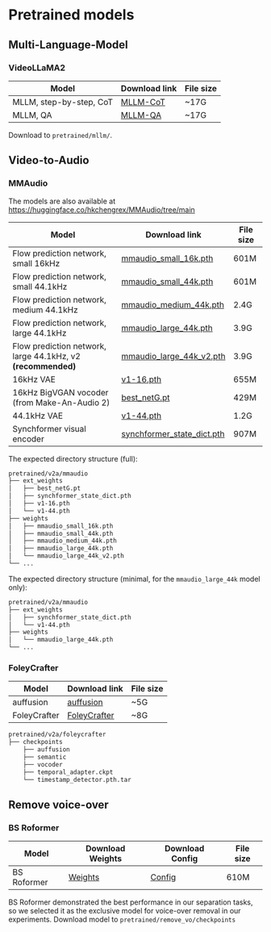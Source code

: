 # Pretrained models

## Multi-Language-Model
### VideoLLaMA2
| Model    | Download link | File size |
| -------- | ------- | ------- |
| MLLM, step-by-step, CoT | <a href="https://huggingface.co/lym0302/VideoLLaMA2.1-7B-AV-CoT">MLLM-CoT</a> | ~17G |
| MLLM, QA | <a href="https://huggingface.co/lym0302/VideoLLaMA2.1-7B-AV-QA">MLLM-QA</a> | ~17G |

Download to `pretrained/mllm/`.


## Video-to-Audio

### MMAudio
<!-- The models will be downloaded automatically when you run the demo script. MD5 checksums are provided in `mmaudio/utils/download_utils.py`. -->
The models are also available at https://huggingface.co/hkchengrex/MMAudio/tree/main

| Model    | Download link | File size |
| -------- | ------- | ------- |
| Flow prediction network, small 16kHz | <a href="https://huggingface.co/hkchengrex/MMAudio/resolve/main/weights/mmaudio_small_16k.pth" download="mmaudio_small_16k.pth">mmaudio_small_16k.pth</a> | 601M |
| Flow prediction network, small 44.1kHz | <a href="https://huggingface.co/hkchengrex/MMAudio/resolve/main/weights/mmaudio_small_44k.pth" download="mmaudio_small_44k.pth">mmaudio_small_44k.pth</a> | 601M |
| Flow prediction network, medium 44.1kHz | <a href="https://huggingface.co/hkchengrex/MMAudio/resolve/main/weights/mmaudio_medium_44k.pth" download="mmaudio_medium_44k.pth">mmaudio_medium_44k.pth</a> | 2.4G |
| Flow prediction network, large 44.1kHz | <a href="https://huggingface.co/hkchengrex/MMAudio/resolve/main/weights/mmaudio_large_44k.pth" download="mmaudio_large_44k.pth">mmaudio_large_44k.pth</a> | 3.9G |
| Flow prediction network, large 44.1kHz, v2 **(recommended)** | <a href="https://huggingface.co/hkchengrex/MMAudio/resolve/main/weights/mmaudio_large_44k_v2.pth" download="mmaudio_large_44k_v2.pth">mmaudio_large_44k_v2.pth</a> | 3.9G |
| 16kHz VAE | <a href="https://github.com/hkchengrex/MMAudio/releases/download/v0.1/v1-16.pth">v1-16.pth</a> | 655M |
| 16kHz BigVGAN vocoder (from Make-An-Audio 2) |<a href="https://github.com/hkchengrex/MMAudio/releases/download/v0.1/best_netG.pt">best_netG.pt</a> | 429M |
| 44.1kHz VAE |<a href="https://github.com/hkchengrex/MMAudio/releases/download/v0.1/v1-44.pth">v1-44.pth</a> | 1.2G | 
| Synchformer visual encoder |<a href="https://github.com/hkchengrex/MMAudio/releases/download/v0.1/synchformer_state_dict.pth">synchformer_state_dict.pth</a> | 907M |

<!-- To run the model, you need four components: a flow prediction network, visual feature extractors (Synchformer and CLIP, CLIP will be downloaded automatically), a VAE, and a vocoder. VAEs and vocoders are specific to the sampling rate (16kHz or 44.1kHz) and not model sizes.
The 44.1kHz vocoder will be downloaded automatically.
The `_v2` model performs worse in benchmarking (e.g., in  Fréchet distance), but, in my experience, generalizes better to new data. -->

The expected directory structure (full):

```bash
pretrained/v2a/mmaudio
├── ext_weights
│   ├── best_netG.pt
│   ├── synchformer_state_dict.pth
│   ├── v1-16.pth
│   └── v1-44.pth
├── weights
│   ├── mmaudio_small_16k.pth
│   ├── mmaudio_small_44k.pth
│   ├── mmaudio_medium_44k.pth
│   ├── mmaudio_large_44k.pth
│   └── mmaudio_large_44k_v2.pth
└── ...
```

The expected directory structure (minimal, for the `mmaudio_large_44k` model only):

```bash
pretrained/v2a/mmaudio
├── ext_weights
│   ├── synchformer_state_dict.pth
│   └── v1-44.pth
├── weights
│   └── mmaudio_large_44k.pth
└── ...
```


### FoleyCrafter
| Model    | Download link | File size |
| -------- | ------- | ------- |
| auffusion | <a href="https://huggingface.co/auffusion/auffusion-full-no-adapter">auffusion</a> | ~5G |
| FoleyCrafter | <a href="https://huggingface.co/ymzhang319/FoleyCrafter">FoleyCrafter</a> | ~8G |

```bash
pretrained/v2a/foleycrafter
├── checkpoints
    ├── auffusion
    ├── semantic
    ├── vocoder
    ├── temporal_adapter.ckpt
    └── timestamp_detector.pth.tar

```



## Remove voice-over

### BS Roformer
| Model    | Download Weights | Download Config | File size |
| -------- | ------- | ------- | ------- |
| BS Roformer | <a href="https://github.com/TRvlvr/model_repo/releases/download/all_public_uvr_models/model_bs_roformer_ep_317_sdr_12.9755.ckpt"> Weights</a> | <a href="https://raw.githubusercontent.com/ZFTurbo/Music-Source-Separation-Training/main/configs/viperx/model_bs_roformer_ep_317_sdr_12.9755.yaml"> Config</a> |610M |

BS Roformer demonstrated the best performance in our separation tasks, so we selected it as the exclusive model for voice-over removal in our experiments. Download model to `pretrained/remove_vo/checkpoints`
